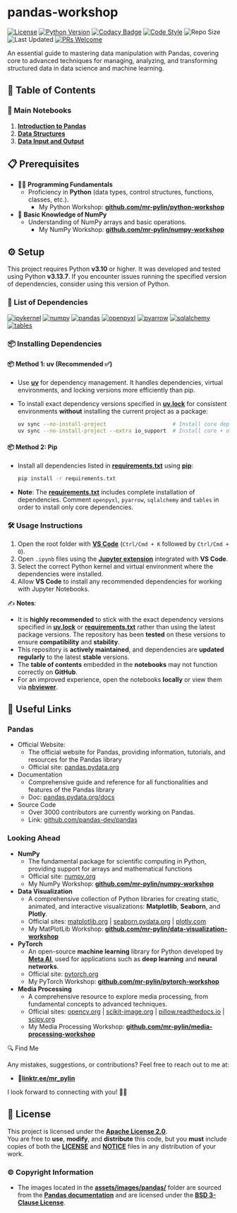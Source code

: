 # pandas-workshop

[![License](https://img.shields.io/github/license/mr-pylin/pandas-workshop?color=blue)](https://github.com/mr-pylin/pandas-workshop/blob/main/LICENSE)
[![Python Version](https://img.shields.io/badge/Python-3.13.7-yellow?logo=python&logoColor=white)](https://www.python.org/downloads/release/python-3137/)
[![Codacy Badge](https://app.codacy.com/project/badge/Grade/2a1d33539e8f47b08c75c76629c944ca)](https://app.codacy.com/gh/mr-pylin/pandas-workshop/dashboard?utm_source=gh&utm_medium=referral&utm_content=&utm_campaign=Badge_grade)
[![Code Style](https://img.shields.io/badge/code%20style-black-black.svg)](https://github.com/psf/black)
![Repo Size](https://img.shields.io/github/repo-size/mr-pylin/pandas-workshop?color=lightblue)
![Last Updated](https://img.shields.io/github/last-commit/mr-pylin/pandas-workshop?color=orange)
[![PRs Welcome](https://img.shields.io/badge/PRs-welcome-brightgreen?color=brightgreen)](https://github.com/mr-pylin/pandas-workshop/pulls)

An essential guide to mastering data manipulation with Pandas, covering core to advanced techniques for managing, analyzing, and transforming structured data in data science and machine learning.

## 📖 Table of Contents

### 📖 Main Notebooks

1. [**Introduction to Pandas**](./code/01-introduction.ipynb)
1. [**Data Structures**](./code/02-data-structures.ipynb)
1. [**Data Input and Output**](./code/03-data-io.ipynb)

## 📋 Prerequisites

- 👨‍💻 **Programming Fundamentals**
  - Proficiency in **Python** (data types, control structures, functions, classes, etc.).
    - My Python Workshop: [**github.com/mr-pylin/python-workshop**](https://github.com/mr-pylin/python-workshop)
- 🔢 **Basic Knowledge of NumPy**
  - Understanding of NumPy arrays and basic operations.
    - My NumPy Workshop: [**github.com/mr-pylin/numpy-workshop**](https://github.com/mr-pylin/numpy-workshop)

## ⚙️ Setup

This project requires Python **v3.10** or higher. It was developed and tested using Python **v3.13.7**. If you encounter issues running the specified version of dependencies, consider using this version of Python.

### 📝 List of Dependencies

[![ipykernel](https://img.shields.io/badge/ipykernel-6.30.1-ff69b4)](https://pypi.org/project/ipykernel/6.30.1/)
[![numpy](https://img.shields.io/badge/numpy-2.3.3-orange)](https://pypi.org/project/numpy/2.3.3/)
[![pandas](https://img.shields.io/badge/pandas-2.3.2-yellow)](https://pypi.org/project/pandas/2.3.2/)
[![openpyxl](https://img.shields.io/badge/openpyxl-3.1.5-lightblue)](https://pypi.org/project/openpyxl/3.1.5/)
[![pyarrow](https://img.shields.io/badge/pyarrow-21.0.0-purple)](https://pypi.org/project/pyarrow/21.0.0/)
[![sqlalchemy](https://img.shields.io/badge/sqlalchemy-2.0.43-green)](https://pypi.org/project/SQLAlchemy/2.0.43/)
[![tables](https://img.shields.io/badge/tables-3.10.2-red)](https://pypi.org/project/tables/3.10.2/)
<!-- [![ipywidgets](https://img.shields.io/badge/ipywidgets-8.1.5-ff6347)](https://pypi.org/project/ipywidgets/8.1.5/) -->

### 📦 Installing Dependencies

#### 📦 Method 1: uv (**Recommended** ✅)

- Use [**uv**](https://docs.astral.sh/uv/) for dependency management. It handles dependencies, virtual environments, and locking versions more efficiently than pip.  
- To install exact dependency versions specified in [**uv.lock**](./uv.lock) for consistent environments **without** installing the current project as a package:

  ```bash
  uv sync --no-install-project                     # Install core dependencies
  uv sync --no-install-project --extra io_support  # Install core + optional dependencies
  ```

#### 📦 Method 2: Pip

- Install all dependencies listed in [**requirements.txt**](./requirements.txt) using [**pip**](https://pip.pypa.io/en/stable/installation/):

  ```bash
  pip install -r requirements.txt
  ```

- **Note**: The [**requirements.txt**](./requirements.txt) includes complete installation of dependencies. Comment `openpyxl`, `pyarrow`, `sqlalchemy` and `tables` in order to install only core dependencies.

### 🛠️ Usage Instructions

1. Open the root folder with [**VS Code**](https://code.visualstudio.com/) (`Ctrl/Cmd + K` followed by `Ctrl/Cmd + O`).
1. Open `.ipynb` files using the [**Jupyter extension**](https://marketplace.visualstudio.com/items?itemName=ms-toolsai.jupyter) integrated with **VS Code**.
1. Select the correct Python kernel and virtual environment where the dependencies were installed.
1. Allow **VS Code** to install any recommended dependencies for working with Jupyter Notebooks.

✍️ **Notes**:  

- It is **highly recommended** to stick with the exact dependency versions specified in [**uv.lock**](./uv.lock) or [**requirements.txt**](./requirements.txt) rather than using the latest package versions. The repository has been **tested** on these versions to ensure **compatibility** and **stability**.
- This repository is **actively maintained**, and dependencies are **updated regularly** to the latest **stable** versions.
- The **table of contents** embedded in the **notebooks** may not function correctly on **GitHub**.
- For an improved experience, open the notebooks **locally** or view them via [**nbviewer**](https://nbviewer.org/github/mr-pylin/pandas-workshop).

## 🔗 Useful Links

### **Pandas**

- Official Website:
  - The official website for Pandas, providing information, tutorials, and resources for the Pandas library
  - Official site: [pandas.pydata.org](https://pandas.pydata.org/)
- Documentation
  - Comprehensive guide and reference for all functionalities and features of the Pandas library
  - Doc: [pandas.pydata.org/docs](https://pandas.pydata.org/docs/)
- Source Code
  - Over 3000 contributors are currently working on Pandas.
  - Link: [github.com/pandas-dev/pandas](https://github.com/pandas-dev/pandas)

### **Looking Ahead**

- **NumPy**
  - The fundamental package for scientific computing in Python, providing support for arrays and mathematical functions
  - Official site: [numpy.org](https://numpy.org/)
  - My NumPy Workshop: [**github.com/mr-pylin/numpy-workshop**](https://github.com/mr-pylin/numpy-workshop)
- **Data Visualization**
  - A comprehensive collection of Python libraries for creating static, animated, and interactive visualizations: **Matplotlib**, **Seaborn**, and **Plotly**.
  - Official sites: [matplotlib.org](https://matplotlib.org/) | [seaborn.pydata.org](https://seaborn.pydata.org/) | [plotly.com](https://plotly.com/)
  - My MatPlotLib Workshop: [**github.com/mr-pylin/data-visualization-workshop**](https://github.com/mr-pylin/data-visualization-workshop)
- **PyTorch**
  - An open-source **machine learning** library for Python developed by [**Meta AI**](https://ai.meta.com/), used for applications such as **deep learning** and **neural networks**.
  - Official site: [pytorch.org](https://pytorch.org/)
  - My PyTorch Workshop: [**github.com/mr-pylin/pytorch-workshop**](https://github.com/mr-pylin/pytorch-workshop)
- **Media Processing**
  - A comprehensive resource to explore media processing, from fundamental concepts to advanced techniques.
  - Official sites: [opencv.org](https://opencv.org/) | [scikit-image.org](https://scikit-image.org/) | [pillow.readthedocs.io](https://pillow.readthedocs.io/en/stable/index.html) | [scipy.org](https://scipy.org/)
  - My Media Processing Workshop: [**github.com/mr-pylin/media-processing-workshop**](https://github.com/mr-pylin/media-processing-workshop)

 🔍 Find Me

Any mistakes, suggestions, or contributions? Feel free to reach out to me at:

- 📍[**linktr.ee/mr_pylin**](https://linktr.ee/mr_pylin)

I look forward to connecting with you! 🏃‍♂️

## 📄 License

This project is licensed under the **[Apache License 2.0](./LICENSE)**.  
You are free to **use**, **modify**, and **distribute** this code, but you **must** include copies of both the [**LICENSE**](./LICENSE) and [**NOTICE**](./NOTICE) files in any distribution of your work.

### ©️ Copyright Information

- The images located in the [**assets/images/pandas/**](./assets/images/pandas/) folder are sourced from the [**Pandas documentation**](https://pandas.pydata.org/docs/) and are licensed under the [**BSD 3-Clause License**](https://github.com/pandas-dev/pandas/blob/main/LICENSE).
